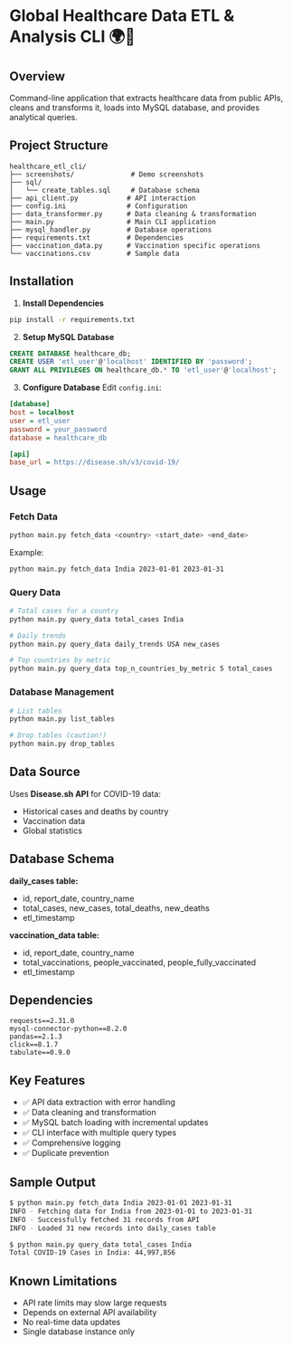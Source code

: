 # Global Healthcare Data ETL & Analysis CLI 🌍💉

## Overview
Command-line application that extracts healthcare data from public APIs, cleans and transforms it, loads into MySQL database, and provides analytical queries.

## Project Structure
```
healthcare_etl_cli/
├── screenshots/              # Demo screenshots
├── sql/
│   └── create_tables.sql     # Database schema
├── api_client.py            # API interaction
├── config.ini               # Configuration
├── data_transformer.py      # Data cleaning & transformation
├── main.py                  # Main CLI application
├── mysql_handler.py         # Database operations
├── requirements.txt         # Dependencies
├── vaccination_data.py      # Vaccination specific operations
└── vaccinations.csv         # Sample data
```

## Installation

1. **Install Dependencies**
```bash
pip install -r requirements.txt
```

2. **Setup MySQL Database**
```sql
CREATE DATABASE healthcare_db;
CREATE USER 'etl_user'@'localhost' IDENTIFIED BY 'password';
GRANT ALL PRIVILEGES ON healthcare_db.* TO 'etl_user'@'localhost';
```

3. **Configure Database**
Edit `config.ini`:
```ini
[database]
host = localhost
user = etl_user
password = your_password
database = healthcare_db

[api]
base_url = https://disease.sh/v3/covid-19/
```

## Usage

### Fetch Data
```bash
python main.py fetch_data <country> <start_date> <end_date>
```
Example:
```bash
python main.py fetch_data India 2023-01-01 2023-01-31
```

### Query Data
```bash
# Total cases for a country
python main.py query_data total_cases India

# Daily trends
python main.py query_data daily_trends USA new_cases

# Top countries by metric
python main.py query_data top_n_countries_by_metric 5 total_cases
```

### Database Management
```bash
# List tables
python main.py list_tables

# Drop tables (caution!)
python main.py drop_tables
```

## Data Source
Uses **Disease.sh API** for COVID-19 data:
- Historical cases and deaths by country
- Vaccination data
- Global statistics

## Database Schema

**daily_cases table:**
- id, report_date, country_name
- total_cases, new_cases, total_deaths, new_deaths
- etl_timestamp

**vaccination_data table:**
- id, report_date, country_name
- total_vaccinations, people_vaccinated, people_fully_vaccinated
- etl_timestamp

## Dependencies
```
requests==2.31.0
mysql-connector-python==8.2.0
pandas==2.1.3
click==8.1.7
tabulate==0.9.0
```

## Key Features
- ✅ API data extraction with error handling
- ✅ Data cleaning and transformation
- ✅ MySQL batch loading with incremental updates
- ✅ CLI interface with multiple query types
- ✅ Comprehensive logging
- ✅ Duplicate prevention

## Sample Output
```bash
$ python main.py fetch_data India 2023-01-01 2023-01-31
INFO - Fetching data for India from 2023-01-01 to 2023-01-31
INFO - Successfully fetched 31 records from API
INFO - Loaded 31 new records into daily_cases table

$ python main.py query_data total_cases India
Total COVID-19 Cases in India: 44,997,856
```

## Known Limitations
- API rate limits may slow large requests
- Depends on external API availability
- No real-time data updates
- Single database instance only
